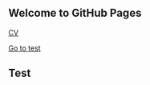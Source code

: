 ## Welcome to GitHub Pages

[CV]({{https://github.com/on-the-run}}/webpage/docs/cv_yiyang_chang.pdf)

[Go to test](#test)





## Test
